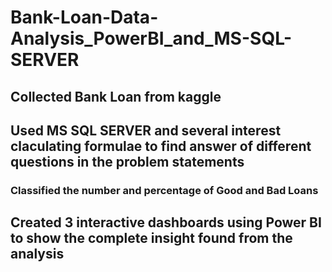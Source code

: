 # Bank-Loan-Data-Analysis_PowerBI_and_MS-SQL-SERVER
## Collected Bank Loan from kaggle
## Used MS SQL SERVER and several interest claculating formulae to find answer of different questions in the problem statements 
### Classified the number and percentage of Good and Bad Loans
## Created 3 interactive dashboards using Power BI to show the complete insight found from the analysis 
